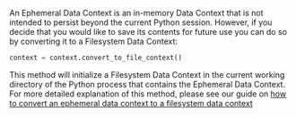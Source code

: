 An Ephemeral Data Context is an in-memory Data Context that is not intended to persist beyond the current Python session.  However, if you decide that you would like to save its contents for future use you can do so by converting it to a Filesystem Data Context:

```python title="Python code"
context = context.convert_to_file_context()
```

This method will initialize a Filesystem Data Context in the current working directory of the Python process that contains the Ephemeral Data Context.  For more detailed explanation of this method, please see our guide on [how to convert an ephemeral data context to a filesystem data context](docs/guides/setup/configuring_data_contexts/how_to_convert_an_ephemeral_data_context_to_a_filesystem_data_context.md)